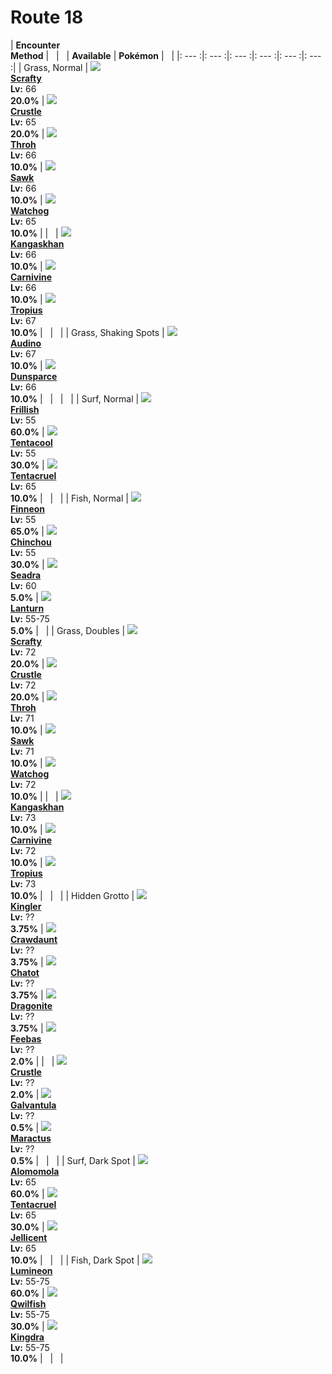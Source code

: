 # Route 18

| __Encounter<br>Method__ | &nbsp; | &nbsp; | __Available__ | __Pokémon__ | &nbsp; |
|: --- :|: --- :|: --- :|: --- :|: --- :|: --- :|
| Grass, Normal | ![][560] <br> __[Scrafty]__ <br> __Lv:__ 66 <br> __20.0%__ | ![][558] <br> __[Crustle]__ <br> __Lv:__ 65 <br> __20.0%__ | ![][538] <br> __[Throh]__ <br> __Lv:__ 66 <br> __10.0%__ | ![][539] <br> __[Sawk]__ <br> __Lv:__ 66 <br> __10.0%__ | ![][505] <br> __[Watchog]__ <br> __Lv:__ 65 <br> __10.0%__ |
| &nbsp; | ![][115] <br> __[Kangaskhan]__ <br> __Lv:__ 66 <br> __10.0%__ | ![][455] <br> __[Carnivine]__ <br> __Lv:__ 66 <br> __10.0%__ | ![][357] <br> __[Tropius]__ <br> __Lv:__ 67 <br> __10.0%__ | &nbsp; | &nbsp; |
| Grass, Shaking Spots | ![][531] <br> __[Audino]__ <br> __Lv:__ 67 <br> __10.0%__ | ![][206] <br> __[Dunsparce]__ <br> __Lv:__ 66 <br> __10.0%__ | &nbsp; | &nbsp; | &nbsp; |
| Surf, Normal | ![][592] <br> __[Frillish]__ <br> __Lv:__ 55 <br> __60.0%__ | ![][72] <br> __[Tentacool]__ <br> __Lv:__ 55 <br> __30.0%__ | ![][73] <br> __[Tentacruel]__ <br> __Lv:__ 65 <br> __10.0%__ | &nbsp; | &nbsp; |
| Fish, Normal | ![][456] <br> __[Finneon]__ <br> __Lv:__ 55 <br> __65.0%__ | ![][170] <br> __[Chinchou]__ <br> __Lv:__ 55 <br> __30.0%__ | ![][117] <br> __[Seadra]__ <br> __Lv:__ 60 <br> __5.0%__ | ![][171] <br> __[Lanturn]__ <br> __Lv:__ 55-75 <br> __5.0%__ | &nbsp; |
| Grass, Doubles | ![][560] <br> __[Scrafty]__ <br> __Lv:__ 72 <br> __20.0%__ | ![][558] <br> __[Crustle]__ <br> __Lv:__ 72 <br> __20.0%__ | ![][538] <br> __[Throh]__ <br> __Lv:__ 71 <br> __10.0%__ | ![][539] <br> __[Sawk]__ <br> __Lv:__ 71 <br> __10.0%__ | ![][505] <br> __[Watchog]__ <br> __Lv:__ 72 <br> __10.0%__ |
| &nbsp; | ![][115] <br> __[Kangaskhan]__ <br> __Lv:__ 73 <br> __10.0%__ | ![][455] <br> __[Carnivine]__ <br> __Lv:__ 72 <br> __10.0%__ | ![][357] <br> __[Tropius]__ <br> __Lv:__ 73 <br> __10.0%__ | &nbsp; | &nbsp; |
| Hidden Grotto | ![][99] <br> __[Kingler]__ <br> __Lv:__ ?? <br> __3.75%__ | ![][342] <br> __[Crawdaunt]__ <br> __Lv:__ ?? <br> __3.75%__ | ![][441] <br> __[Chatot]__ <br> __Lv:__ ?? <br> __3.75%__ | ![][149] <br> __[Dragonite]__ <br> __Lv:__ ?? <br> __3.75%__ | ![][349] <br> __[Feebas]__ <br> __Lv:__ ?? <br> __2.0%__ |
| &nbsp; | ![][558] <br> __[Crustle]__ <br> __Lv:__ ?? <br> __2.0%__ | ![][596] <br> __[Galvantula]__ <br> __Lv:__ ?? <br> __0.5%__ | ![][556] <br> __[Maractus]__ <br> __Lv:__ ?? <br> __0.5%__ | &nbsp; | &nbsp; |
| Surf, Dark Spot | ![][594] <br> __[Alomomola]__ <br> __Lv:__ 65 <br> __60.0%__ | ![][73] <br> __[Tentacruel]__ <br> __Lv:__ 65 <br> __30.0%__ | ![][593] <br> __[Jellicent]__ <br> __Lv:__ 65 <br> __10.0%__ | &nbsp; | &nbsp; |
| Fish, Dark Spot | ![][457] <br> __[Lumineon]__ <br> __Lv:__ 55-75 <br> __60.0%__ | ![][211] <br> __[Qwilfish]__ <br> __Lv:__ 55-75 <br> __30.0%__ | ![][230] <br> __[Kingdra]__ <br> __Lv:__ 55-75 <br> __10.0%__ | &nbsp; | &nbsp; |


[560]: ../img/animated/560.gif
[Scrafty]: ../pokemons/560/
[558]: ../img/animated/558.gif
[Crustle]: ../pokemons/558/
[538]: ../img/animated/538.gif
[Throh]: ../pokemons/538/
[539]: ../img/animated/539.gif
[Sawk]: ../pokemons/539/
[505]: ../img/animated/505.gif
[Watchog]: ../pokemons/505/
[115]: ../img/animated/115.gif
[Kangaskhan]: ../pokemons/115/
[455]: ../img/animated/455.gif
[Carnivine]: ../pokemons/455/
[357]: ../img/animated/357.gif
[Tropius]: ../pokemons/357/
[531]: ../img/animated/531.gif
[Audino]: ../pokemons/531/
[206]: ../img/animated/206.gif
[Dunsparce]: ../pokemons/206/
[592]: ../img/animated/592.gif
[Frillish]: ../pokemons/592/
[72]: ../img/animated/72.gif
[Tentacool]: ../pokemons/072/
[73]: ../img/animated/73.gif
[Tentacruel]: ../pokemons/073/
[456]: ../img/animated/456.gif
[Finneon]: ../pokemons/456/
[170]: ../img/animated/170.gif
[Chinchou]: ../pokemons/170/
[117]: ../img/animated/117.gif
[Seadra]: ../pokemons/117/
[171]: ../img/animated/171.gif
[Lanturn]: ../pokemons/171/
[99]: ../img/animated/99.gif
[Kingler]: ../pokemons/099/
[342]: ../img/animated/342.gif
[Crawdaunt]: ../pokemons/342/
[441]: ../img/animated/441.gif
[Chatot]: ../pokemons/441/
[149]: ../img/animated/149.gif
[Dragonite]: ../pokemons/149/
[349]: ../img/animated/349.gif
[Feebas]: ../pokemons/349/
[596]: ../img/animated/596.gif
[Galvantula]: ../pokemons/596/
[556]: ../img/animated/556.gif
[Maractus]: ../pokemons/556/
[594]: ../img/animated/594.gif
[Alomomola]: ../pokemons/594/
[593]: ../img/animated/593.gif
[Jellicent]: ../pokemons/593/
[457]: ../img/animated/457.gif
[Lumineon]: ../pokemons/457/
[211]: ../img/animated/211.gif
[Qwilfish]: ../pokemons/211/
[230]: ../img/animated/230.gif
[Kingdra]: ../pokemons/230/